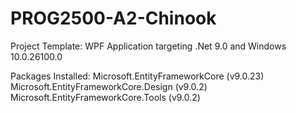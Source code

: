 # PROG2500-A2-Chinook

Project Template: 
  WPF Application targeting .Net 9.0 and Windows 10.0.26100.0

Packages Installed:
  Microsoft.EntityFrameworkCore (v9.0.23)
  Microsoft.EntityFrameworkCore.Design (v9.0.2)
  Microsoft.EntityFrameworkCore.Tools (v9.0.2)
